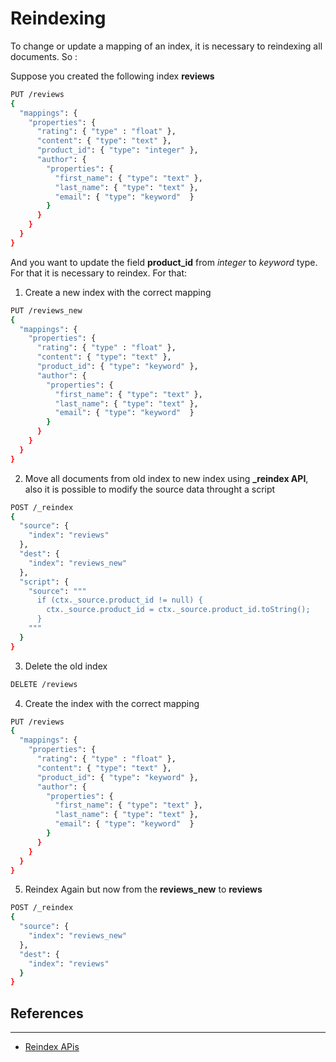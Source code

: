 # Reindexing

To change or update a mapping of an index, it is necessary to reindexing all documents. So :

Suppose you created the following index **reviews** 

```bash
PUT /reviews
{
  "mappings": {
    "properties": {
      "rating": { "type" : "float" },
      "content": { "type": "text" },
      "product_id": { "type": "integer" },
      "author": {
        "properties": {
          "first_name": { "type": "text" },
          "last_name": { "type": "text" },
          "email": { "type": "keyword"  }
        }
      }
    }
  }
}
```

And you want to update the field **product_id** from *integer* to *keyword* type. For that it is necessary to reindex. For that:

1. Create a new index with the correct mapping
```bash
PUT /reviews_new
{
  "mappings": {
    "properties": {
      "rating": { "type" : "float" },
      "content": { "type": "text" },
      "product_id": { "type": "keyword" },
      "author": {
        "properties": {
          "first_name": { "type": "text" },
          "last_name": { "type": "text" },
          "email": { "type": "keyword"  }
        }
      }
    }
  }
}
```

2. Move all documents from old index to new index using **_reindex API**, also it is possible to modify the source data throught a script
```bash
POST /_reindex
{
  "source": {
    "index": "reviews"  
  },
  "dest": {
    "index": "reviews_new"
  },
  "script": {
    "source": """
      if (ctx._source.product_id != null) {
        ctx._source.product_id = ctx._source.product_id.toString();
      }
    """
  }
}
```

3. Delete the old index
```bash
DELETE /reviews
```

4. Create the index with the correct mapping
```bash
PUT /reviews
{
  "mappings": {
    "properties": {
      "rating": { "type" : "float" },
      "content": { "type": "text" },
      "product_id": { "type": "keyword" },
      "author": {
        "properties": {
          "first_name": { "type": "text" },
          "last_name": { "type": "text" },
          "email": { "type": "keyword"  }
        }
      }
    }
  }
}
```

5. Reindex Again but now from the **reviews_new** to **reviews**
```bash
POST /_reindex
{
  "source": {
    "index": "reviews_new"
  },
  "dest": {
    "index": "reviews"
  }
}
```

## References
---

- [Reindex APis](https://www.elastic.co/guide/en/elasticsearch/reference/current/docs-reindex.html)